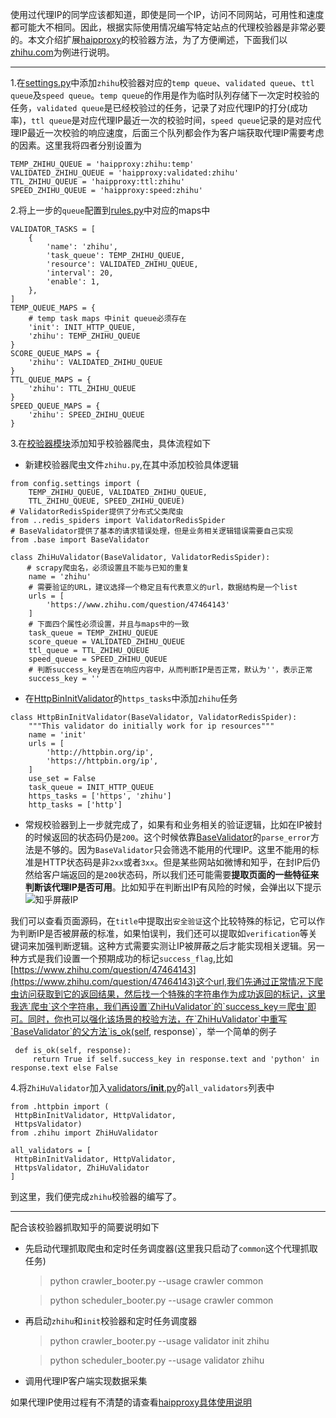 使用过代理IP的同学应该都知道，即使是同一个IP，访问不同网站，可用性和速度都可能大不相同。因此，根据实际使用情况编写特定站点的代理校验器是非常必要的。本文介绍扩展[haipproxy](https://github.com/SpiderClub/haipproxy)的校验器方法，为了方便阐述，下面我们以[zhihu.com](https://www.zhihu.com/)为例进行说明。

---
1.在[settings.py](https://github.com/SpiderClub/haipproxy/blob/master/config/settings.py)中添加`zhihu`校验器对应的`temp queue`、`validated queue`、`ttl queue`及`speed queue`。`temp queue`的作用是作为临时队列存储下一次定时校验的任务，`validated queue`是已经校验过的任务，记录了对应代理IP的打分(成功率)，`ttl queue`是对应代理IP最近一次的校验时间，`speed queue`记录的是对应代理IP最近一次校验的响应速度，后面三个队列都会作为客户端获取代理IP需要考虑的因素。这里我将四者分别设置为
```python3
TEMP_ZHIHU_QUEUE = 'haipproxy:zhihu:temp'
VALIDATED_ZHIHU_QUEUE = 'haipproxy:validated:zhihu'
TTL_ZHIHU_QUEUE = 'haipproxy:ttl:zhihu'
SPEED_ZHIHU_QUEUE = 'haipproxy:speed:zhihu'
```

2.将上一步的`queue`配置到[rules.py](https://github.com/SpiderClub/haipproxy/blob/master/config/rules.py)中对应的maps中
```python3
VALIDATOR_TASKS = [
    {
        'name': 'zhihu',
        'task_queue': TEMP_ZHIHU_QUEUE,
        'resource': VALIDATED_ZHIHU_QUEUE,
        'interval': 20,
        'enable': 1,
    },
]
TEMP_QUEUE_MAPS = {
    # temp task maps 中init queue必须存在
    'init': INIT_HTTP_QUEUE,
    'zhihu': TEMP_ZHIHU_QUEUE
}
SCORE_QUEUE_MAPS = {
    'zhihu': VALIDATED_ZHIHU_QUEUE
}
TTL_QUEUE_MAPS = {
    'zhihu': TTL_ZHIHU_QUEUE
}
SPEED_QUEUE_MAPS = {
    'zhihu': SPEED_ZHIHU_QUEUE
}
```
3.在[校验器模块](https://github.com/SpiderClub/haipproxy/blob/master/crawler/validators)添加知乎校验器爬虫，具体流程如下
- 新建校验器爬虫文件`zhihu.py`,在其中添加校验具体逻辑
```
from config.settings import (
    TEMP_ZHIHU_QUEUE, VALIDATED_ZHIHU_QUEUE,
    TTL_ZHIHU_QUEUE, SPEED_ZHIHU_QUEUE)
# ValidatorRedisSpider提供了分布式父类爬虫
from ..redis_spiders import ValidatorRedisSpider
# BaseValidator提供了基本的请求错误处理，但是业务相关逻辑错误需要自己实现
from .base import BaseValidator

class ZhiHuValidator(BaseValidator, ValidatorRedisSpider):
　  # scrapy爬虫名，必须设置且不能与已知的重复
    name = 'zhihu'
    # 需要验证的URL，建议选择一个稳定且有代表意义的url，数据结构是一个list
    urls = [
        'https://www.zhihu.com/question/47464143'
    ]
    # 下面四个属性必须设置，并且与maps中的一致
    task_queue = TEMP_ZHIHU_QUEUE
    score_queue = VALIDATED_ZHIHU_QUEUE
    ttl_queue = TTL_ZHIHU_QUEUE
    speed_queue = SPEED_ZHIHU_QUEUE
    # 判断success_key是否在响应内容中，从而判断IP是否正常，默认为''，表示正常
    success_key = ''
```
- 在[HttpBinInitValidator](https://github.com/SpiderClub/haipproxy/blob/master/crawler/validators/httpbin.py)的`https_tasks`中添加`zhihu`任务
```python3
class HttpBinInitValidator(BaseValidator, ValidatorRedisSpider):
    """This validator do initially work for ip resources"""
    name = 'init'
    urls = [
        'http://httpbin.org/ip',
        'https://httpbin.org/ip',
    ]
    use_set = False
    task_queue = INIT_HTTP_QUEUE
    https_tasks = ['https', 'zhihu']
    http_tasks = ['http']
```

- 常规校验器到上一步就完成了，如果有和业务相关的验证逻辑，比如在IP被封的时候返回的状态码仍是`200`。这个时候依靠[BaseValidator](https://github.com/SpiderClub/haipproxy/blob/master/crawler/validators/base.py)的`parse_error`方法是不够的。因为`BaseValidator`只会筛选不能用的代理IP。这里不能用的标准是HTTP状态码是非`2xx`或者`3xx`。但是某些网站如微博和知乎，在封IP后仍然给客户端返回的是`200`状态码，所以我们还可能需要**提取页面的一些特征来判断该代理IP是否可用**。比如知乎在判断出IP有风险的时候，会弹出以下提示
![知乎屏蔽IP](../static/zhihu_ip_blocked.png)

我们可以查看页面源码，在`title`中提取出`安全验证`这个比较特殊的标记，它可以作为判断IP是否被屏蔽的标准，如果怕误判，我们还可以提取如`verification`等关键词来加强判断逻辑。这种方式需要实测让IP被屏蔽之后才能实现相关逻辑。另一种方式是我们设置一个预期成功的标记`success_flag`,比如[https://www.zhihu.com/question/47464143](https://www.zhihu.com/question/47464143)这个url,我们先通过正常情况下爬虫访问获取到它的返回结果，然后找一个特殊的字符串作为成功返回的标记，这里我选`爬虫`这个字符串，我们再设置`ZhiHuValidator`的`success_key＝爬虫`即可。同时，你也可以强化该场景的校验方法，在`ZhiHuValidator`中重写`BaseValidator`的父方法`is_ok(self, response)`，举一个简单的例子
   ```python3
    def is_ok(self, response):
        return True if self.success_key in response.text and 'python' in response.text else False
   ```

4.将`ZhiHuValidator`加入[validators/__init__.py](https://github.com/SpiderClub/haipproxy/blob/master/crawler/validators/__init__.py)的`all_validators`列表中
   ```
from .httpbin import (
    HttpBinInitValidator, HttpValidator,
    HttpsValidator)
from .zhihu import ZhiHuValidator

all_validators = [
    HttpBinInitValidator, HttpValidator,
    HttpsValidator, ZhiHuValidator
]
   ```

到这里，我们便完成`zhihu`校验器的编写了。

---
配合该校验器抓取知乎的简要说明如下
- 先启动代理抓取爬虫和定时任务调度器(这里我只启动了`common`这个代理抓取任务)
  > python crawler_booter.py --usage crawler common

  > python scheduler_booter.py --usage crawler common

- 再启动`zhihu`和`init`校验器和定时任务调度器
  > python crawler_booter.py --usage validator init zhihu

  > python scheduler_booter.py --usage validator zhihu

- 调用代理IP客户端实现数据采集

如果代理IP使用过程有不清楚的请查看[haipproxy具体使用说明]()
